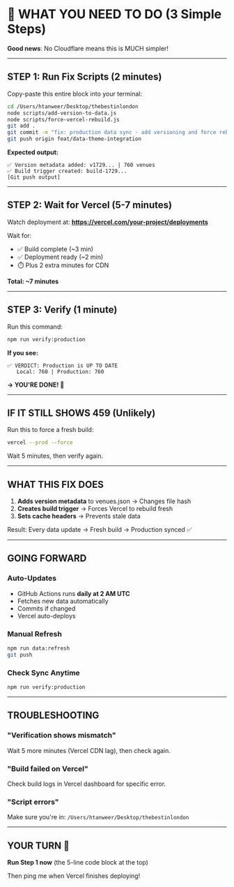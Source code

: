 # 🚀 WHAT YOU NEED TO DO (3 Simple Steps)

**Good news**: No Cloudflare means this is MUCH simpler!

---

## STEP 1: Run Fix Scripts (2 minutes)

Copy-paste this entire block into your terminal:

```bash
cd /Users/htanweer/Desktop/thebestinlondon
node scripts/add-version-to-data.js
node scripts/force-vercel-rebuild.js
git add .
git commit -m "fix: production data sync - add versioning and force rebuild"
git push origin feat/data-theme-integration
```

**Expected output:**
```
✅ Version metadata added: v1729... | 760 venues
✅ Build trigger created: build-1729...
[Git push output]
```

---

## STEP 2: Wait for Vercel (5-7 minutes)

Watch deployment at: **https://vercel.com/your-project/deployments**

Wait for:
- ✅ Build complete (~3 min)
- ✅ Deployment ready (~2 min)  
- ⏱️ Plus 2 extra minutes for CDN

**Total: ~7 minutes**

---

## STEP 3: Verify (1 minute)

Run this command:

```bash
npm run verify:production
```

**If you see:**
```
✅ VERDICT: Production is UP TO DATE
   Local: 760 | Production: 760
```

**→ YOU'RE DONE! 🎉**

---

## IF IT STILL SHOWS 459 (Unlikely)

Run this to force a fresh build:

```bash
vercel --prod --force
```

Wait 5 minutes, then verify again.

---

## WHAT THIS FIX DOES

1. **Adds version metadata** to venues.json → Changes file hash
2. **Creates build trigger** → Forces Vercel to rebuild fresh
3. **Sets cache headers** → Prevents stale data

Result: Every data update → Fresh build → Production synced ✅

---

## GOING FORWARD

### Auto-Updates
- GitHub Actions runs **daily at 2 AM UTC**
- Fetches new data automatically
- Commits if changed
- Vercel auto-deploys

### Manual Refresh
```bash
npm run data:refresh
git push
```

### Check Sync Anytime
```bash
npm run verify:production
```

---

## TROUBLESHOOTING

### "Verification shows mismatch"
Wait 5 more minutes (Vercel CDN lag), then check again.

### "Build failed on Vercel"
Check build logs in Vercel dashboard for specific error.

### "Script errors"
Make sure you're in: `/Users/htanweer/Desktop/thebestinlondon`

---

## YOUR TURN 🚀

**Run Step 1 now** (the 5-line code block at the top)

Then ping me when Vercel finishes deploying!
